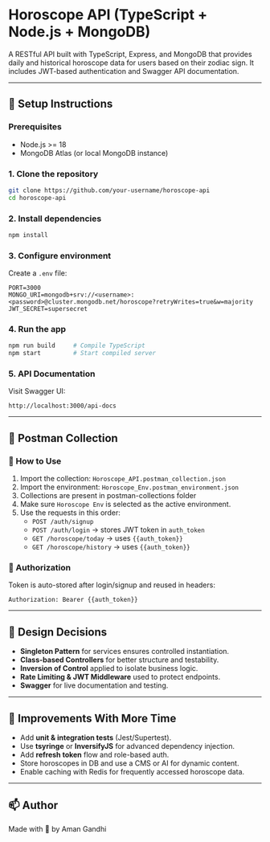 # Horoscope API (TypeScript + Node.js + MongoDB)

A RESTful API built with TypeScript, Express, and MongoDB that provides daily and historical horoscope data for users based on their zodiac sign. It includes JWT-based authentication and Swagger API documentation.

---

## 🚀 Setup Instructions

### Prerequisites
- Node.js >= 18
- MongoDB Atlas (or local MongoDB instance)

### 1. Clone the repository
```bash
git clone https://github.com/your-username/horoscope-api
cd horoscope-api
```

### 2. Install dependencies
```bash
npm install
```

### 3. Configure environment
Create a `.env` file:

```env
PORT=3000
MONGO_URI=mongodb+srv://<username>:<password>@cluster.mongodb.net/horoscope?retryWrites=true&w=majority
JWT_SECRET=supersecret
```

### 4. Run the app
```bash
npm run build     # Compile TypeScript
npm start         # Start compiled server
```

### 5. API Documentation
Visit Swagger UI:
```
http://localhost:3000/api-docs
```

---

## 🧪 Postman Collection

### 🔗 How to Use
1. Import the collection: `Horoscope_API.postman_collection.json`
2. Import the environment: `Horoscope_Env.postman_environment.json`
3. Collections are present in postman-collections folder
3. Make sure `Horoscope Env` is selected as the active environment.
4. Use the requests in this order:
   - `POST /auth/signup`
   - `POST /auth/login` → stores JWT token in `auth_token`
   - `GET /horoscope/today` → uses `{{auth_token}}`
   - `GET /horoscope/history` → uses `{{auth_token}}`

### 🔐 Authorization
Token is auto-stored after login/signup and reused in headers:
```
Authorization: Bearer {{auth_token}}
```

---

## 📐 Design Decisions

- **Singleton Pattern** for services ensures controlled instantiation.
- **Class-based Controllers** for better structure and testability.
- **Inversion of Control** applied to isolate business logic.
- **Rate Limiting & JWT Middleware** used to protect endpoints.
- **Swagger** for live documentation and testing.

---

## 🔧 Improvements With More Time

- Add **unit & integration tests** (Jest/Supertest).
- Use **tsyringe** or **InversifyJS** for advanced dependency injection.
- Add **refresh token** flow and role-based auth.
- Store horoscopes in DB and use a CMS or AI for dynamic content.
- Enable caching with Redis for frequently accessed horoscope data.

---

## 📫 Author
Made with 💫 by Aman Gandhi
